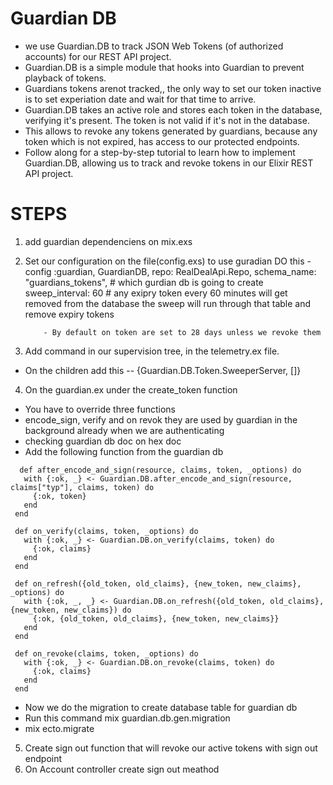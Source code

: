 # Guardian DB
- we use Guardian.DB to track JSON Web Tokens (of authorized accounts) for our REST API project. 
- Guardian.DB is a simple module that hooks into Guardian to prevent playback of tokens.
- Guardians tokens arenot tracked,, the only way to set our token inactive is to set experiation date and wait for that time to arrive.
-  Guardian.DB takes an active role and stores each token in the database, verifying it's present. The token is not valid if it's not in the database. 
- This allows to revoke any tokens generated by guardians, because any token which is not expired, has access to our protected endpoints.
- Follow along for a step-by-step tutorial to learn how to implement Guardian.DB, allowing us to track and revoke tokens in our Elixir REST API project.

# STEPS 
 1. add guardian dependenciens on mix.exs
 2. Set our configuration on the file(config.exs) to use guradian 
 DO this - config :guardian, GuardianDB,
            repo: RealDealApi.Repo,
            schema_name: "guardians_tokens", # which gurdian db is going to create 
            sweep_interval: 60 # any exipry token every 60 minutes will get removed from the database 
            the sweep will run through that table and remove expiry tokens

            - By default on token are set to 28 days unless we revoke them

3. Add command in our supervision tree, in the telemetry.ex file.
  - On the children add this --  {Guardian.DB.Token.SweeperServer, []}

4. On the guardian.ex under the create_token function 
 - You have to override three functions    
 - encode_sign, verify and on revok they are used by guardian in the background  already when we are authenticating 
 - checking guardian db doc on hex doc
 - Add the following function from the guardian db 
 ```
   def after_encode_and_sign(resource, claims, token, _options) do
    with {:ok, _} <- Guardian.DB.after_encode_and_sign(resource, claims["typ"], claims, token) do
      {:ok, token}
    end
  end

  def on_verify(claims, token, _options) do
    with {:ok, _} <- Guardian.DB.on_verify(claims, token) do
      {:ok, claims}
    end
  end

  def on_refresh({old_token, old_claims}, {new_token, new_claims}, _options) do
    with {:ok, _, _} <- Guardian.DB.on_refresh({old_token, old_claims}, {new_token, new_claims}) do
      {:ok, {old_token, old_claims}, {new_token, new_claims}}
    end
  end

  def on_revoke(claims, token, _options) do
    with {:ok, _} <- Guardian.DB.on_revoke(claims, token) do
      {:ok, claims}
    end
  end
 ```
 - Now we do the migration to create database table for guardian db 
 - Run this command mix guardian.db.gen.migration
 - mix ecto.migrate

 5. Create sign out function that will revoke our active tokens with sign out endpoint 
 6. On Account controller create sign out meathod